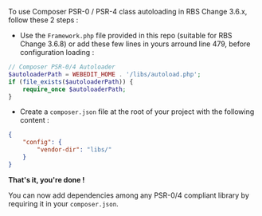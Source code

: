 To use Composer PSR-0 / PSR-4 class autoloading in RBS Change 3.6.x, follow these 2 steps :

* Use the `Framework.php` file provided in this repo (suitable for RBS Change 3.6.8) or add these few lines in yours arround line 479, before configuration loading :

```php
// Composer PSR-0/4 Autoloader
$autoloaderPath = WEBEDIT_HOME . '/libs/autoload.php';
if (file_exists($autoloaderPath)) {
	require_once $autoloaderPath;
}
```

* Create a `composer.json` file at the root of your project with the following content :

```json
{
    "config": {
        "vendor-dir": "libs/"
    }
}
```

**That's it, you're done !**

You can now add dependencies among any PSR-0/4 compliant library by requiring it in your `composer.json`.